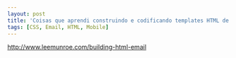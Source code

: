 ```yaml
---
layout: post
title: 'Coisas que aprendi construindo e codificando templates HTML de email'
tags: [CSS, Email, HTML, Mobile]
---
```


<http://www.leemunroe.com/building-html-email>
